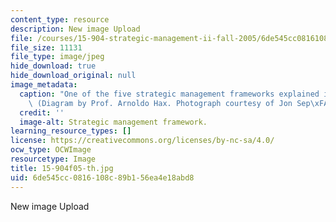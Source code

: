 ```yaml
---
content_type: resource
description: New image Upload
file: /courses/15-904-strategic-management-ii-fall-2005/6de545cc0816108c89b156ea4e18abd8_15-904f05-th.jpg
file_size: 11131
file_type: image/jpeg
hide_download: true
hide_download_original: null
image_metadata:
  caption: "One of the five strategic management frameworks explained in Lecture 1.\
    \ (Diagram by Prof. Arnoldo Hax. Photograph courtesy of Jon Sep\xFAlveda, stock.xchng.)"
  credit: ''
  image-alt: Strategic management framework.
learning_resource_types: []
license: https://creativecommons.org/licenses/by-nc-sa/4.0/
ocw_type: OCWImage
resourcetype: Image
title: 15-904f05-th.jpg
uid: 6de545cc-0816-108c-89b1-56ea4e18abd8
---
```

New image Upload